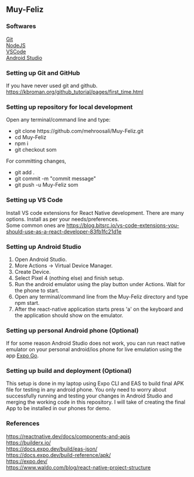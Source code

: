 ## Muy-Feliz

### Softwares

[Git](https://git-scm.com/downloads) <br>
[NodeJS](https://nodejs.org/en/)<br>
[VSCode](https://code.visualstudio.com/)<br>
[Android Studio](https://developer.android.com/studio)<br>

### Setting up Git and GitHub 
If you have never used git and github. <br>
https://kbroman.org/github_tutorial/pages/first_time.html
### Setting up repository for local development
Open any terminal/command line and type:
<ul>
<li> git clone https://github.com/mehroosali/Muy-Feliz.git </li>
<li> cd Muy-Feliz </li>
<li> npm i </li>
<li> git checkout som </li>
</ul>
For committing changes, <br>
<ul>
<li> git add . </li>
<li> git commit -m "commit message" </li>
<li> git push -u Muy-Feliz som </li>
</ul>

### Setting up VS Code 
Install VS code extensions for React Native development. There are many options. Install as per your needs/preferences. <br>
Some common ones are https://blog.bitsrc.io/vs-code-extensions-you-should-use-as-a-react-developer-83fb1fc21d1e

### Setting up Android Studio
<ol>
<li> Open Android Studio. </li>
<li> More Actions -> Virtual Device Manager. </li>
<li> Create Device. </li>
<li> Select Pixel 4 (nothing else) and finish setup. </li>
<li> Run the android emulator using the play button under Actions. Wait for the phone to start. </li>
<li> Open any terminal/command line from the Muy-Feliz directory and type npm start. </li>
<li> After the react-native application starts press 'a' on the keyboard and the application should show on the emulator. </li>
</ol>

### Setting up personal Android phone (Optional)
If for some reason Android Studio does not work, you can run react native emulator on your personal android/ios phone for live emulation using the app [Expo Go](https://expo.dev/client).

### Setting up build and deployment (Optional)
This setup is done in my laptop using Expo CLI and EAS to build final APK file for testing in any android phone. You only need to worry about successfully running and testing your changes in Android Studio and merging the working code in this repository. I will take of creating the final App to be installed in our phones for demo. 

### References
https://reactnative.dev/docs/components-and-apis <br>
https://builderx.io/ <br>
https://docs.expo.dev/build/eas-json/ <br>
https://docs.expo.dev/build-reference/apk/ <br>
https://expo.dev/ <br>
https://www.waldo.com/blog/react-native-project-structure 